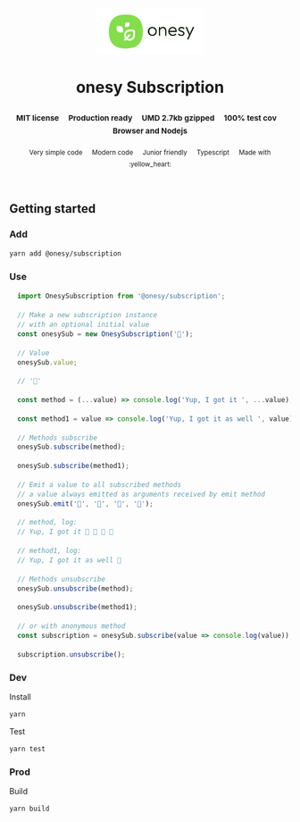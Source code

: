 
</br>
</br>

<p align='center'>
  <a target='_blank' rel='noopener noreferrer' href='#'>
    <img width='auto' height='84' src='https://raw.githubusercontent.com/onesy-me/onesy/refs/heads/main/utils/images/logo.png' alt='onesy logo' />
  </a>
</p>

<h1 align='center'>onesy Subscription</h1>

<h3 align='center'>
  <sub>MIT license&nbsp;&nbsp;&nbsp;&nbsp;</sub>
  <sub>Production ready&nbsp;&nbsp;&nbsp;&nbsp;</sub>
  <sub>UMD 2.7kb gzipped&nbsp;&nbsp;&nbsp;&nbsp;</sub>
  <sub>100% test cov&nbsp;&nbsp;&nbsp;&nbsp;</sub>
  <sub>Browser and Nodejs</sub>
</h3>

<p align='center'>
    <sub>Very simple code&nbsp;&nbsp;&nbsp;&nbsp;</sub>
    <sub>Modern code&nbsp;&nbsp;&nbsp;&nbsp;</sub>
    <sub>Junior friendly&nbsp;&nbsp;&nbsp;&nbsp;</sub>
    <sub>Typescript&nbsp;&nbsp;&nbsp;&nbsp;</sub>
    <sub>Made with :yellow_heart:</sub>
</p>

<br />

## Getting started

### Add

```sh
yarn add @onesy/subscription
```

### Use

```javascript
  import OnesySubscription from '@onesy/subscription';

  // Make a new subscription instance
  // with an optional initial value
  const onesySub = new OnesySubscription('🙂');

  // Value
  onesySub.value;

  // '🙂'

  const method = (...value) => console.log('Yup, I got it ', ...value);

  const method1 = value => console.log('Yup, I got it as well ', value);

  // Methods subscribe
  onesySub.subscribe(method);

  onesySub.subscribe(method1);

  // Emit a value to all subscribed methods
  // a value always emitted as arguments received by emit method
  onesySub.emit('🌱', '🌱', '🌱', '🌱');

  // method, log:
  // Yup, I got it 🌱 🌱 🌱 🌱

  // method1, log:
  // Yup, I got it as well 🌱

  // Methods unsubscribe
  onesySub.unsubscribe(method);

  onesySub.unsubscribe(method1);

  // or with anonymous method
  const subscription = onesySub.subscribe(value => console.log(value));

  subscription.unsubscribe();
```

### Dev

Install

```sh
yarn
```

Test

```sh
yarn test
```

### Prod

Build

```sh
yarn build
```
